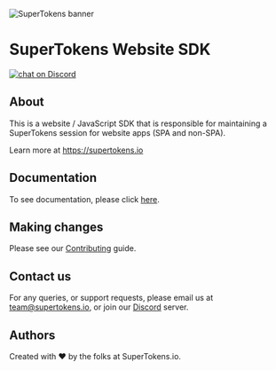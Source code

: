 
![SuperTokens banner](https://raw.githubusercontent.com/supertokens/supertokens-logo/master/images/Artboard%20%E2%80%93%2027%402x.png)

# SuperTokens Website SDK

<a href="https://supertokens.io/discord">
<img src="https://img.shields.io/discord/603466164219281420.svg?logo=discord"
    alt="chat on Discord"></a>
    
## About
This is a website / JavaScript SDK that is responsible for maintaining a SuperTokens session for website apps (SPA and non-SPA).

Learn more at https://supertokens.io

## Documentation
To see documentation, please click [here](https://supertokens.io/docs/android/installation).

## Making changes
Please see our [Contributing](https://github.com/supertokens/supertokens-website/blob/master/CONTRIBUTING.md) guide.

## Contact us
For any queries, or support requests, please email us at team@supertokens.io, or join our [Discord](supertokens.io/discord) server.

## Authors
Created with :heart: by the folks at SuperTokens.io.